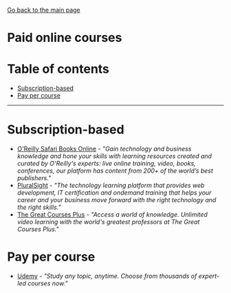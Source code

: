 [Go back to the main page](https://world-class.github.io/REPL/)

# Paid online courses
# Table of contents

<!-- vim-markdown-toc GFM -->

* [Subscription-based](#subscription-based)
* [Pay per course](#pay-per-course)

<!-- vim-markdown-toc -->

---

# Subscription-based
- [O'Reilly Safari Books Online](https://learning.oreilly.com/) - *"Gain technology and business knowledge and hone your skills with learning resources created and curated by O'Reilly's experts: live online training, video, books, conferences, our platform has content from 200+ of the world’s best publishers."*
- [PluralSight](https://www.pluralsight.com/) - *"The technology learning platform that provides web development, IT certification and ondemand training that helps your career and your business move forward with the right technology and the right skills."*
- [The Great Courses Plus](https://www.thegreatcoursesplus.com/) - *"Access a world of knowledge. Unlimited video learning with the world's greatest professors at The Great Courses Plus."*

# Pay per course
- [Udemy](https://www.udemy.com/) - *"Study any topic, anytime. Choose from thousands of expert-led courses now."*
